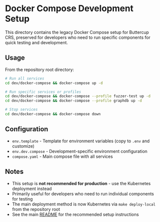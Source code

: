 # Docker Compose Development Setup

This directory contains the legacy Docker Compose setup for Buttercup CRS, preserved for developers who need to run specific components for quick testing and development.

## Usage

From the repository root directory:

```bash
# Run all services
cd dev/docker-compose && docker-compose up -d

# Run specific services or profiles
cd dev/docker-compose && docker-compose --profile fuzzer-test up -d
cd dev/docker-compose && docker-compose --profile graphdb up -d

# Stop services
cd dev/docker-compose && docker-compose down
```

## Configuration

- `env.template` - Template for environment variables (copy to `.env` and customize)
- `env.dev.compose` - Development-specific environment configuration
- `compose.yaml` - Main compose file with all services

## Notes

- This setup is **not recommended for production** - use the Kubernetes deployment instead
- Primarily useful for developers who need to run individual components for testing
- The main deployment method is now Kubernetes via `make deploy-local` from the repository root
- See the main [README](../../README.md) for the recommended setup instructions